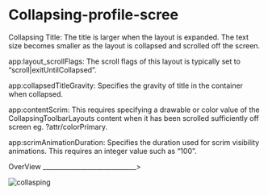 # Collapsing-profile-scree


Collapsing Title: The title is larger when the layout is expanded. The text size becomes smaller as the layout is collapsed and scrolled off the screen.


app:layout_scrollFlags: The scroll flags of this layout is typically set to “scroll|exitUntilCollapsed”.


app:collapsedTitleGravity: Specifies the gravity of title in the container when collapsed.


app:contentScrim: This requires specifying a drawable or color value of the CollapsingToolbarLayouts content when it has been scrolled sufficiently off screen eg. ?attr/colorPrimary.


app:scrimAnimationDuration: Specifies the duration used for scrim visibility animations. This requires an integer value such as “100”.



OverView _____________________________>

![collasping](https://user-images.githubusercontent.com/32546351/112304525-ca93da80-8cc7-11eb-871d-7f951814b453.gif)
